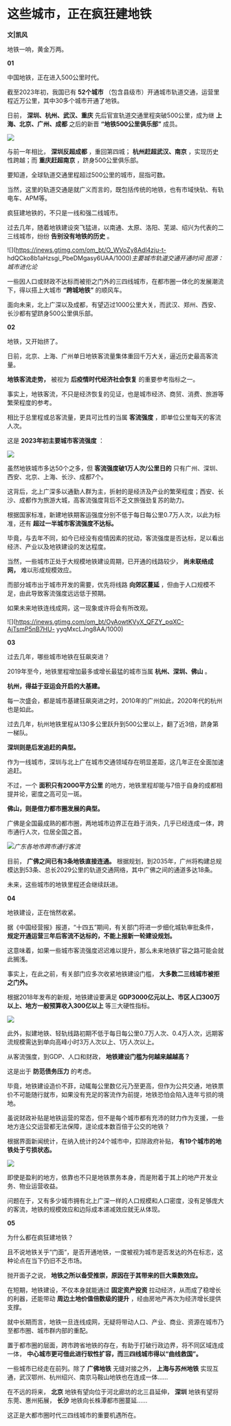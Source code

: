 # 这些城市，正在疯狂建地铁

**文|凯风**

地铁一响，黄金万两。

**01**

中国地铁，正在进入500公里时代。

截至2023年初，我国已有 **52个城市** （包含县级市）开通城市轨道交通，运营里程近万公里，其中30多个城市开通了地铁。

日前， **深圳、杭州、武汉、重庆** 先后官宣轨道交通里程突破500公里，成为继 **上海、北京、广州、成都** 之后的新晋
**“地铁500公里俱乐部”** 成员。

![](https://inews.gtimg.com/om_bt/OjD2zbQkMXzihlRa4nWSn7G-Fe_tH4a555NPwgR97x1C8AA/1000)

与前一年相比， **深圳反超成都** ，重回第四城； **杭州赶超武汉、南京** ，实现历史性跨越；而 **重庆赶超南京** ，跻身500公里俱乐部。

要知道，全球轨道交通里程超过500公里的城市，屈指可数。

当然，这里的轨道交通是就广义而言的，既包括传统的地铁，也有市域快轨、有轨电车、APM等。

疯狂建地铁的，不只是一线和强二线城市。

过去几年，随着地铁建设突飞猛进，以南通、太原、洛阳、芜湖、绍兴为代表的二三线城市，纷纷 **告别没有地铁的历史** 。

![](https://inews.gtimg.com/om_bt/O_WVoZy8Adl4zju-t-
hdQCko8b1aHzsgi_PbeDMgasy6UAA/1000)_主要城市轨道交通开通时间 图源：城市进化论_

一些因人口或财政不达标而被拒之门外的三四线城市，在都市圈一体化的发展潮流下，得以搭上大城市 **“跨城地铁”** 的顺风车。

面向未来，北上广深以及成都，有望迈过1000公里大关，而武汉、郑州、西安、长沙都有望跻身500公里俱乐部。

**02**

地铁，又开始挤了。

日前，北京、上海、广州单日地铁客流量集体重回千万大关，逼近历史最高客流量。

**地铁客流走势，** 被视为 **后疫情时代经济社会恢复** 的重要参考指标之一。

事实上，地铁客流，不只是经济恢复的见证，也是城市经济、商贸、消费、旅游等繁荣程度的参考。

相比于总里程或总客流量，更具可比性的当属 **客流强度** ，即单位公里每天的客流人次。

这是 **2023年初主要城市客流强度** ：

![](https://inews.gtimg.com/om_bt/O7jVkVeEor7FlaNIJB17-DI1_3WAm_IUJD_VzCDSq20e8AA/1000)

虽然地铁城市多达50个之多，但 **客流强度破1万人次/公里日的** 只有广州、深圳、西安、北京、上海、长沙、成都7个。

这背后，北上广深多以通勤人群为主，折射的是经济及产业的繁荣程度；西安、长沙、成都作为旅游大城，高客流强度背后不乏文旅强劲复苏的助力。

根据国家标准，新建地铁期客运强度分别不低于每日每公里0.7万人次，以此为标准，还有 **超过一半城市客流强度不达标。**

毕竟，与去年不同，如今已经没有疫情因素的扰动，客流强度是否达标，足以看出经济、产业以及地铁建设的发达程度。

当然，一些城市正处于大规模地铁建设周期，已开通的线路较少， **尚未联络成网，** 难以形成规模效应。

而部分城市出于城市开发的需要，优先将线路 **向郊区蔓延** ，但由于人口规模不足，由此导致客流强度远远低于预期。

如果未来地铁连线成网，这一现象或许将会有所改观。

![](https://inews.gtimg.com/om_bt/OyAowtKVyX_QFZY_pqXC-AjTsmP5nB7HU-
yyqMxcLJng8AA/1000)

**03**

过去几年，哪些城市地铁在狂飙突进？

2019年至今，地铁里程增加最多或增长最猛的城市当属 **杭州、深圳、佛山** 。

**杭州，得益于亚运会开启的大基建。**

每一次盛会，都是城市基建狂飙突进之时，2010年的广州如此，2020年代的杭州也是如此。

过去几年，杭州地铁里程从130多公里跃升到500公里以上，翻了近3倍，跻身第一梯队。

**深圳则是后发追赶的典型。**

作为一线城市，深圳与北上广在城市交通领域存在明显差距，这几年正在全面加速追赶。

不过，一个 **面积只有2000平方公里** 的地方，地铁里程却能与7倍于自身的成都相提并论，密度之高可见一斑。

**佛山，则是借力都市圈发展的典型。**

广佛是全国最成熟的都市圈，两地城市边界正在趋于消失，几乎已经连成一体，跨市通行人次，位居全国之首。

![](https://inews.gtimg.com/om_bt/OJh1tIDyD-6uNvZQI_eoSqICJd67eI-9hqCdab6VF6-DcAA/1000)_广东各地市跨市通行客流_

目前， **广佛之间已有3条地铁直接连通。**
根据规划，到2035年，广州将构建总规模达到53条、总长2029公里的轨道交通网络，其中广佛之间的通道多达18条。

未来，这些城市的地铁里程还会继续跃进。

**04**

地铁建设，正在悄然收紧。

据《中国经营报》报道，“十四五”期间，有关部门将进一步细化城轨审批条件， **规定开通运营三年后客流不达标的，不能上报新一轮建设规划。**

这意味着，如果一些城市客流强度迟迟难以提升，那么未来地铁扩容之路可能会就此搁浅。

事实上，在此之前，有关部门应多次收紧地铁建设门槛， **大多数二三线城市被拒之门外。**

根据2018年发布的新规，地铁建设要满足 **GDP3000亿元以上、市区人口300万以上、地方一般预算收入300亿以上** 等三大硬性指标。

![](https://inews.gtimg.com/om_bt/OclCPJnskXu9E0EeQZF3Nno_sBSvvaJB87i-CGN_Y7wt4AA/1000)

此外，拟建地铁、轻轨线路初期不低于每日每公里0.7万人次、0.4万人次，远期客流规模需达到单向高峰小时3万人次以上、1万人次以上。

从客流强度，到GDP、人口和财政， **地铁建设门槛为何越来越越高？**

这是出于 **防范债务压力** 的考虑。

毕竟，地铁建设造价不菲，动辄每公里数亿元乃至更高，但作为公共交通，地铁票价不可能随行就市，如果没有充足的客流作为前提，地铁恐怕会陷入连年亏损的境地。

虽说财政补贴是地铁运营的常态，但不是每个城市都有充沛的财力作为支援，一些地方连公交运营都无法保障，遑论成本数百倍于公交的地铁？

根据界面新闻统计，在纳入统计的24个城市中，扣除政府补贴， **有19个城市的地铁处于亏损状态。**

![](https://inews.gtimg.com/om_bt/Oh2i8iNffDgvYMU_DBFONCdTW87V1lDzp33XM1Q5O3WYIAA/1000)

即使是盈利的地方，依靠也不只是地铁票务本身，而是附着于其上的地产开发业务、物业运营收益。

问题在于，又有多少城市拥有北上广深一样的人口规模和人口密度，没有足够庞大的客流，地铁的规模效应和边际成本递减效应就无从体现。

**05**

为什么都在疯狂建地铁？

且不说地铁关乎“门面“，是否开通地铁，一度被视为城市是否发达的外在标志，这种论点在当下仍旧不乏市场。

抛开面子之说， **地铁之所以备受推崇，原因在于其带来的巨大乘数效应。**

在短期，地铁建设，不仅本身就能通过 **固定资产投资** 拉动经济，从而成了稳增长的利器，还能带动 **周边土地价值倍数级的提升**
，经由房地产再次为经济增长提供支撑。

就中长期而言，地铁一旦连线成网，无疑将带动人口、产业、商业、资源在城市乃至都市圈、城市群内部的重配。

置于都市圈的层面，跨市跨省地铁的存在，有助于打破行政边界，将不同区域连成一体， **中心城市更可借此进行软性扩容，而三四线城市得以“曲线救国”。**

一些城市已经走在前列。除了 **广佛地铁** 无缝对接之外， **上海与苏州地铁** 实现互通，武汉鄂州、杭州绍兴、南京马鞍山地铁也在连成一体……

在不远的将来， **北京** 地铁有望向位于河北廊坊的北三县延伸， **深圳** 地铁有望将东莞、惠州拓展， **长沙** 地铁向长株潭都市圈蔓延……

这正是大都市圈时代三四线城市的重要机遇所在。

